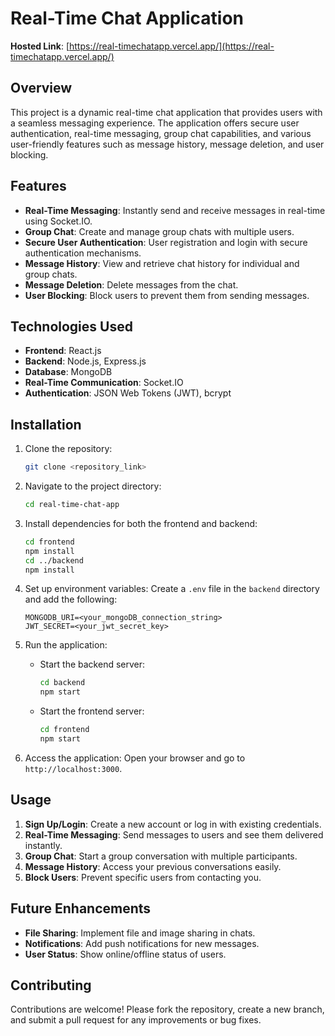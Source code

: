 

# Real-Time Chat Application

**Hosted Link**: [https://real-timechatapp.vercel.app/](https://real-timechatapp.vercel.app/)

## Overview
This project is a dynamic real-time chat application that provides users with a seamless messaging experience. The application offers secure user authentication, real-time messaging, group chat capabilities, and various user-friendly features such as message history, message deletion, and user blocking.

## Features
- **Real-Time Messaging**: Instantly send and receive messages in real-time using Socket.IO.
- **Group Chat**: Create and manage group chats with multiple users.
- **Secure User Authentication**: User registration and login with secure authentication mechanisms.
- **Message History**: View and retrieve chat history for individual and group chats.
- **Message Deletion**: Delete messages from the chat.
- **User Blocking**: Block users to prevent them from sending messages.

## Technologies Used
- **Frontend**: React.js
- **Backend**: Node.js, Express.js
- **Database**: MongoDB
- **Real-Time Communication**: Socket.IO
- **Authentication**: JSON Web Tokens (JWT), bcrypt

## Installation

1. Clone the repository:
   ```bash
   git clone <repository_link>
   ```

2. Navigate to the project directory:
   ```bash
   cd real-time-chat-app
   ```

3. Install dependencies for both the frontend and backend:
   ```bash
   cd frontend
   npm install
   cd ../backend
   npm install
   ```

4. Set up environment variables:
   Create a `.env` file in the `backend` directory and add the following:
   ```
   MONGODB_URI=<your_mongoDB_connection_string>
   JWT_SECRET=<your_jwt_secret_key>
   ```

5. Run the application:
   - Start the backend server:
     ```bash
     cd backend
     npm start
     ```
   - Start the frontend server:
     ```bash
     cd frontend
     npm start
     ```

6. Access the application:
   Open your browser and go to `http://localhost:3000`.

## Usage

1. **Sign Up/Login**: Create a new account or log in with existing credentials.
2. **Real-Time Messaging**: Send messages to users and see them delivered instantly.
3. **Group Chat**: Start a group conversation with multiple participants.
4. **Message History**: Access your previous conversations easily.
5. **Block Users**: Prevent specific users from contacting you.

## Future Enhancements
- **File Sharing**: Implement file and image sharing in chats.
- **Notifications**: Add push notifications for new messages.
- **User Status**: Show online/offline status of users.

## Contributing
Contributions are welcome! Please fork the repository, create a new branch, and submit a pull request for any improvements or bug fixes.

